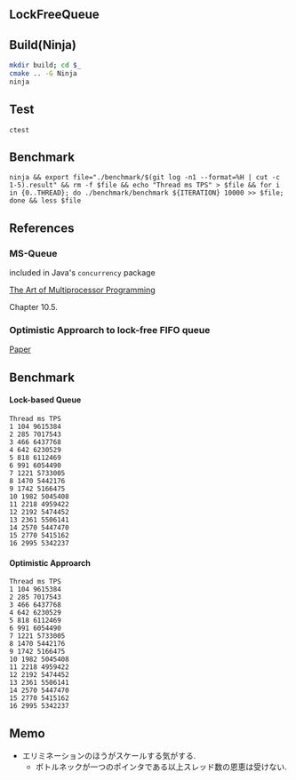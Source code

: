 LockFreeQueue
---

## Build(Ninja)

```bash
mkdir build; cd $_
cmake .. -G Ninja
ninja

```

## Test

```
ctest
```

## Benchmark

```
ninja && export file="./benchmark/$(git log -n1 --format=%H | cut -c 1-5).result" && rm -f $file && echo "Thread ms TPS" > $file && for i in {0..THREAD}; do ./benchmark/benchmark ${ITERATION} 10000 >> $file; done && less $file
```

## References

### MS-Queue

included in Java's `concurrency` package

[The Art of Multiprocessor Programming](https://www.amazon.co.jp/Art-Multiprocessor-Programming-%E4%B8%A6%E8%A1%8C%E3%83%97%E3%83%AD%E3%82%B0%E3%83%A9%E3%83%9F%E3%83%B3%E3%82%B0%E3%81%AE%E5%8E%9F%E7%90%86%E3%81%8B%E3%82%89%E5%AE%9F%E8%B7%B5%E3%81%BE%E3%81%A7/dp/4048679880)

Chapter 10.5.

### Optimistic Approarch to lock-free FIFO queue

[Paper](http://citeseerx.ist.psu.edu/viewdoc/summary?doi=10.1.1.94.8625)

## Benchmark

#### Lock-based Queue

```
Thread ms TPS
1 104 9615384
2 285 7017543
3 466 6437768
4 642 6230529
5 818 6112469
6 991 6054490
7 1221 5733005
8 1470 5442176
9 1742 5166475
10 1982 5045408
11 2218 4959422
12 2192 5474452
13 2361 5506141
14 2570 5447470
15 2770 5415162
16 2995 5342237
```

#### Optimistic Approarch

```
Thread ms TPS        
1 104 9615384        
2 285 7017543        
3 466 6437768        
4 642 6230529        
5 818 6112469        
6 991 6054490        
7 1221 5733005       
8 1470 5442176       
9 1742 5166475       
10 1982 5045408      
11 2218 4959422      
12 2192 5474452      
13 2361 5506141      
14 2570 5447470      
15 2770 5415162      
16 2995 5342237      
```

## Memo

* エリミネーションのほうがスケールする気がする.
  * ボトルネックが一つのポインタである以上スレッド数の恩恵は受けない.
